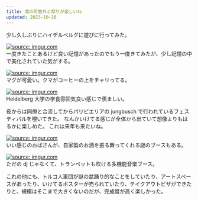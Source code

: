```yaml
---
title: 我の町意外と祭りが楽しいね
updated: 2023-10-28
---
```


少し久しぶりにハイデルベルグに遊びに行ってみた。

<a href="https://imgur.com/BTlKiUd"><img src="https://i.imgur.com/BTlKiUd.jpg" title="source: imgur.com" /></a>  
一度きたことあるけど良い記憶があったのでもう一度きてみたが、少し記憶の中で美化されていた気がする。

<a href="https://imgur.com/pD207wt"><img src="https://i.imgur.com/pD207wt.jpg" title="source: imgur.com" /></a>  
マグが可愛い。クマがコーヒーの上をチャリってる。

<a href="https://imgur.com/Qg9jdeT"><img src="https://i.imgur.com/Qg9jdeT.jpg" title="source: imgur.com" /></a>  
Heidelberg 大学の学食雰囲気良い感じで羨ましい。


夜からは同僚と合流してからパリピエリアの jungbusch で行われているフェスティバルを覗いてきた。
なんかいけてる感じが全体から出ていて想像よりもはるかに楽しめた。
これは来年も来たいね。

<a href="https://imgur.com/M4XurMU"><img src="https://i.imgur.com/M4XurMU.jpg" title="source: imgur.com" /></a>  
いい感じのおばさんが、自家製のお酒を振る舞ってくれる謎のブースもある。

<a href="https://imgur.com/uqjF8k5"><img src="https://i.imgur.com/uqjF8k5.jpg" title="source: imgur.com" /></a>  
ただの dj じゃなくて、トランペットも吹ける多機能音楽ブース。

これの他にも、トルコ人軍団が謎の盆踊り的なことをしていたり、アートスペースがあったり、いけてるポスターが売られていたり、テイクアウトピザができたりと、規模はそこまで大きくないのだが、完成度が高く楽しかった。
